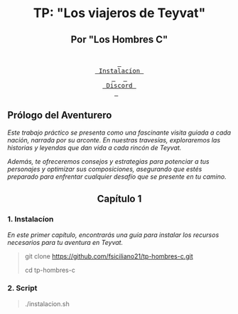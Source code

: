 <div align="center">

# TP: "Los viajeros de Teyvat"

<h2 align="center">
    Por "Los Hombres C"
</h2>

</div>

<div align="center">

<br>
  <a href="##Capítulo 1"><kbd> <br> Instalacíon <br> </kbd></a>&ensp;&ensp;
  <a href="http://discord.gg/huXuTsav"><kbd> <br> Discord <br> </kbd></a>&ensp;&ensp;
</div>

## Prólogo del Aventurero

*Este trabajo práctico se presenta como una fascinante visita guiada a cada nación, narrada por su arconte. En nuestras travesías, exploraremos las historias y leyendas que dan vida a cada rincón de Teyvat.*

*Además, te ofreceremos consejos y estrategias para potenciar a tus personajes y optimizar sus composiciones, asegurando que estés preparado para enfrentar cualquier desafío que se presente en tu camino.*

<div align="center">

## Capítulo 1

</div>

### 1. Instalacíon

*En este primer capítulo, encontrarás una guía para instalar los recursos necesarios para tu aventura en Teyvat.*

> git clone https://github.com/fsiciliano21/tp-hombres-c.git
>
> cd tp-hombres-c

### 2. Script

> ./instalacion.sh

